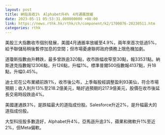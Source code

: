 ```yaml
---
layout: post
title: 納指高收1%　Alphabet升4%　4月通脹放緩
date: 2023-05-11 05:53:31.000000000 +08:00
link: https://news.rthk.hk/rthk/ch/component/k2/1700076-20230511.htm
categories: rthk
---
```


美股三大指數收市個別發展，美國4月通脹率放緩至4.9%，兩年來首次低過5%，給予聯儲局稍後暫停加息的空間；但市場憂慮聯邦政府債務上限危機加劇。

道瓊斯指數由升轉跌，最多曾跌逾320點，收市跌幅收窄至30點，報33531點。納斯達克指數報12306點，升126點，升幅1%。標準普爾500指數報4137點，升18點，升幅0.45%。

迪士尼在公布業績前跌1%，收市後公布，上季每股經調整盈利93美仙，符合市場預期；收入則升13%至218.2億美元，略好過預期的217.9億美元，股價在收市後延長交易時段跌逾4%。

美國運通跌3%，是跌幅最大的道指成份股。Salesforce升近2%，是升幅最大的道指成份股。

大型科技股多數造好，Alphabet升4%，亞馬遜升逾3%，蘋果和微軟升1%至近2%，但Meta偏軟。
